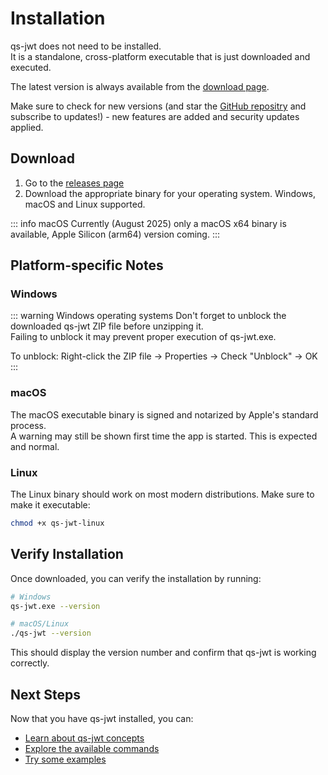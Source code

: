 # Installation

qs-jwt does not need to be installed.  
It is a standalone, cross-platform executable that is just downloaded and executed.

The latest version is always available from the [download page](https://github.com/ptarmiganlabs/qs-jwt/releases).

Make sure to check for new versions (and star the [GitHub repositry](https://github.com/ptarmiganlabs/qs-jwt) and subscribe to updates!) - new features are added and security updates applied.

## Download

1. Go to the [releases page](https://github.com/ptarmiganlabs/qs-jwt/releases)
2. Download the appropriate binary for your operating system. Windows, macOS and Linux supported.

::: info macOS
Currently (August 2025) only a macOS x64 binary is available, Apple Silicon (arm64) version coming.
:::

## Platform-specific Notes

### Windows

::: warning Windows operating systems
Don't forget to unblock the downloaded qs-jwt ZIP file before unzipping it.  
Failing to unblock it may prevent proper execution of qs-jwt.exe.

To unblock: Right-click the ZIP file → Properties → Check "Unblock" → OK
:::

### macOS

The macOS executable binary is signed and notarized by Apple's standard process.  
A warning may still be shown first time the app is started. This is expected and normal.

### Linux

The Linux binary should work on most modern distributions. Make sure to make it executable:

```bash
chmod +x qs-jwt-linux
```

## Verify Installation

Once downloaded, you can verify the installation by running:

```bash
# Windows
qs-jwt.exe --version

# macOS/Linux
./qs-jwt --version
```

This should display the version number and confirm that qs-jwt is working correctly.

## Next Steps

Now that you have qs-jwt installed, you can:

- [Learn about qs-jwt concepts](/guide/concepts)
- [Explore the available commands](/guide/commands)
- [Try some examples](/guide/examples)

